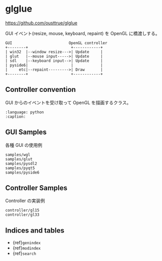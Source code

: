 # glglue

<https://github.com/ousttrue/glglue>

GUI イベント(resize, mouse, keyboard, repaint) を OpenGL に橋渡しする。

```                           
GUI                         OpenGL controller
+--------+                   +------------+
| win32  |--window resize--->| Update     |
| glut   |--mouse input----->| Update     |
| sdl    |--keyboard input-->| Update     |
| pyside6|                   |            |
|     etc|--repaint--------->| Draw       |
+--------+                   +------------+
```

## Controller convention

GUI からのイベントを受け取って OpenGL を描画するクラス。

```{gitinclude} HEAD src/glglue/basecontroller.py
:language: python
:caption:
```

## GUI Samples

各種 GUI の使用例

```{toctree}
samples/wgl
samples/glut
samples/pysdl2
samples/pyqt5
samples/pyside6
```

## Controller Samples

Controller の実装例

```{toctree}
controller/gl15
controller/gl33
```

## Indices and tables

* {ref}`genindex`
* {ref}`modindex`
* {ref}`search`
